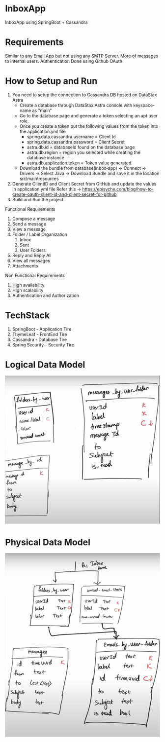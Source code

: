 # InboxApp
InboxApp using SpringBoot + Cassandra

# Requirements
Similar to any Email App but not using any SMTP Server. More of messages to internal users.
Authentication Done using Github OAuth

# How to Setup and Run
1. You need to setup the connection to Cassandra DB hosted on DataStax Astra
	- Create a database through DataStax Astra console with keyspace-name as "main"
	- Go to the database page and generate a token selecting an apt user role.
	- Once you create a token put the following values from the token into the application.yml file
		- spring.data.cassandra.username = Client Id
		- spring.data.cassandra.password = Client Secret
		- astra.db.id = databaseId found on the database page
		- astra.db.region = region you selected while creating the database instance
		- astra.db.application.token = Token value generated.
	- Download the bundle from database(inbox-app) -> Connect -> Drivers -> Select Java -> Download Bundle
	  and save it in the location src\main\resources
2. Generate ClientID and Client Secret from GitHub and update the values in application.yml file
   Refer this -> https://episyche.com/blog/how-to-create-oauth-client-id-and-client-secret-for-github
3. Build and Run the project.

Functional Requirements
1. Compose a message
2. Send a message
3. View a message
4. Folder / Label Organization 
   1. Inbox 
   2. Sent 
   3. User Folders
5. Reply and Reply All
6. View all messages
7. Attachments

Non Functional Requirements
1. High availability
2. High scalability
3. Authentication and Authorization

# TechStack

1. SpringBoot - Application Tire
2. ThymeLeaf - FrontEnd Tire
3. Cassandra - Database Tire
4. Spring Security - Security Tire

# Logical Data Model
![img.png](images/img.png)

# Physical Data Model
![img.png](images/img1.png)


